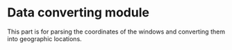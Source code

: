 # Data converting module
This part is for parsing the coordinates of the windows and converting them into geographic locations.
